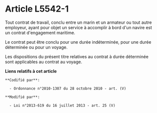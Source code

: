 # Article L5542-1

Tout contrat de travail, conclu entre un marin et un armateur ou tout autre employeur, ayant pour objet un service à
accomplir à bord d'un navire est un contrat d'engagement maritime. 

Le contrat peut être conclu pour une durée indéterminée, pour une durée déterminée ou pour un voyage. 

Les dispositions du présent titre relatives au contrat à durée déterminée sont applicables au contrat au voyage.

**Liens relatifs à cet article**

	**Codifié par**:

	  - Ordonnance n°2010-1307 du 28 octobre 2010 - art. (V)

	**Modifié par**:

	  - Loi n°2013-619 du 16 juillet 2013 - art. 25 (V)
